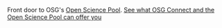 Front door to OSG's [Open Science Pool](https://opensciencegrid.org/about/open_science_pool/). [See what OSG Connect and the Open Science Pool can offer you](youtube.link)
